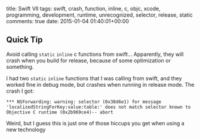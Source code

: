 title: Swift VII
tags: swift, crash, function, inline, c, objc, xcode, programming, development, runtime, unrecognized, selector, release, static
comments: true
date: 2015-01-04 01:40:01+00:00

## Quick Tip

Avoid calling `static` `inline` c functions from swift... Apparently, they will crash when you build for release, because of some optimization or something.

I had two `static` `inline` functions that I was calling from swift, and they worked fine in debug mode, but crashes when running in release mode. The crash I got:

```objc
*** NSForwarding: warning: selector (0x38d6e1) for message 'localizedStringForKey:value:table:' does not match selector known to Objective C runtime (0x2b969ce4)-- abort
```

Weird, but I guess this is just one of those hiccups you get when using a new technology 

